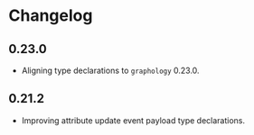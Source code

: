 # Changelog

## 0.23.0

- Aligning type declarations to `graphology` 0.23.0.

## 0.21.2

- Improving attribute update event payload type declarations.
